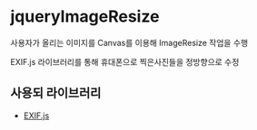 # jqueryImageResize
사용자가 올리는 이미지를 Canvas를 이용해 ImageResize 작업을 수행

EXIF.js 라이브러리를 통해 휴대폰으로 찍은사진들을 정방향으로 수정

## 사용되 라이브러리
- [EXIF.js](https://github.com/exif-js/exif-js)

